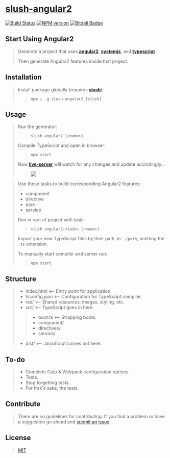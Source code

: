[slush-angular2](https://www.npmjs.com/package/slush-angular2)
==============

[![Build Status](https://travis-ci.org/RyanMetin/slush-angular2.svg?branch=master)](https://travis-ci.org/TheVelourFog/slush-angular2) [![NPM version](https://badge-me.herokuapp.com/api/npm/slush-angular2.png)](http://badges.enytc.com/for/npm/slush-angular2) [![Bitdeli Badge](https://d2weczhvl823v0.cloudfront.net/TheVelourFog/slush-angular2/trend.png)](https://bitdeli.com/free "Bitdeli Badge")

## Start Using Angular2
>Generate a project that uses **[angular2](https://www.npmjs.com/package/angular2)**, **[systemjs](https://www.npmjs.com/package/systemjs)**, and **[typescript](https://typescriptlang.org)**.
>
>Then generate Angular2 features inside that project.

## Installation
>Install package globally (requires **[slush](https://www.npmjs.com/package/slush)**):
>>`npm i -g slush-angular2 [slush]`

## Usage
>Run the generator:
>>`slush angular2 [<name>]`
>
>Compile TypeScript and open in browser:
>>`npm start`
>
> Now **[live-server](https://www.npmjs.com/package/live-server)** will watch for any changes and update accordingly...
>>![](http://i.imgur.com/85O2cvX.gif)

>Use these tasks to build corresponding Angular2 features:
>* component
>* directive
>* pipe
>* service
>
>Run in root of project with task:
>>`slush angular2:<task> [<name>]`
>
>Import your new TypeScript files by their path, ie. `./path`, omitting the `.ts` extension.
>
>To manually start compiler and server run:
>>`npm start`

## Structure
>* index.html  <-- Entry point for application.
>* tsconfig.json  <-- Configuration for TypeScript compiler.
>* res/  <-- Shared resources: images, styling, etc.
>* src/  <-- TypeScript goes in here.
>>* boot.ts  <-- Strapping boots.
>>* component/
>>* directives/
>>* service/
>* dist/  <-- JavaScript comes out here.

## To-do
>* Complete Gulp & Webpack configuration options.
>* Tests.
>* Stop forgetting tests.
>* For frak's sake, the tests.

## Contribute
>There are no guidelines for contributing. If you find a problem or have a suggestion go ahead and [submit an issue](https://github.com/thevelourfog/slush-angular2/issues).

## License
>[MIT](https://github.com/thevelourfog/slush-angular2/blob/master/LICENSE)
